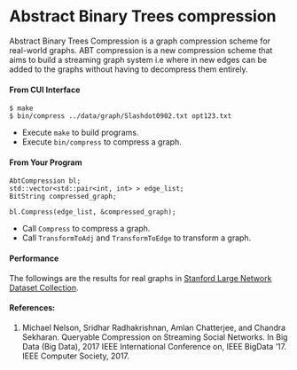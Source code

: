 Abstract Binary Trees compression
========================

Abstract Binary Trees Compression is a graph compression scheme for real-world graphs. ABT compression is a new compression scheme that aims to build a streaming graph system i.e where in new edges can be added to the graphs without having to decompress them entirely.

#### From CUI Interface

    $ make
    $ bin/compress ../data/graph/Slashdot0902.txt opt123.txt

* Execute `make` to build programs.
* Execute `bin/compress` to compress a graph.

#### From Your Program

    AbtCompression bl;
    std::vector<std::pair<int, int> > edge_list;
    BitString compressed_graph;
    
    bl.Compress(edge_list, &compressed_graph);

* Call `Compress` to compress a graph.
* Call `TransformToAdj` and `TransformToEdge` to transform a graph.

#### Performance


The followings are the results for real graphs in [Stanford Large Network Dataset Collection](http://snap.stanford.edu/data/).

#### References:
1. Michael Nelson, Sridhar Radhakrishnan, Amlan Chatterjee, and Chandra Sekharan. Queryable Compression on Streaming Social Networks. In Big Data (Big Data), 2017 IEEE International Conference on, IEEE BigData ’17. IEEE Computer Society, 2017.
